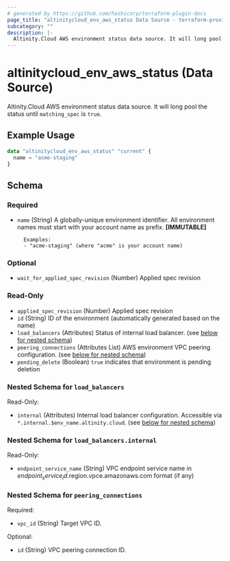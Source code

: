 ```yaml
---
# generated by https://github.com/hashicorp/terraform-plugin-docs
page_title: "altinitycloud_env_aws_status Data Source - terraform-provider-altinitycloud"
subcategory: ""
description: |-
  Altinity.Cloud AWS environment status data source. It will long pool the status until matching_spec is true.
---
```


# altinitycloud_env_aws_status (Data Source)

Altinity.Cloud AWS environment status data source. It will long pool the status until `matching_spec` is `true`.

## Example Usage

```terraform
data "altinitycloud_env_aws_status" "current" {
  name = "acme-staging"
}
```

<!-- schema generated by tfplugindocs -->
## Schema

### Required

- `name` (String) A globally-unique environment identifier. All environment names must start with your account name as prefix. **[IMMUTABLE]**

		Examples:
		- "acme-staging" (where "acme" is your account name)

### Optional

- `wait_for_applied_spec_revision` (Number) Applied spec revision

### Read-Only

- `applied_spec_revision` (Number) Applied spec revision
- `id` (String) ID of the environment (automatically generated based on the name)
- `load_balancers` (Attributes) Status of internal load balancer. (see [below for nested schema](#nestedatt--load_balancers))
- `peering_connections` (Attributes List) AWS environment VPC peering configuration. (see [below for nested schema](#nestedatt--peering_connections))
- `pending_delete` (Boolean) `true` indicates that environment is pending deletion

<a id="nestedatt--load_balancers"></a>
### Nested Schema for `load_balancers`

Read-Only:

- `internal` (Attributes) Internal load balancer configuration. Accessible via `*.internal.$env_name.altinity.cloud`. (see [below for nested schema](#nestedatt--load_balancers--internal))

<a id="nestedatt--load_balancers--internal"></a>
### Nested Schema for `load_balancers.internal`

Read-Only:

- `endpoint_service_name` (String) VPC endpoint service name in $endpoint_service_id.$region.vpce.amazonaws.com format (if any)



<a id="nestedatt--peering_connections"></a>
### Nested Schema for `peering_connections`

Required:

- `vpc_id` (String) Target VPC ID.

Optional:

- `id` (String) VPC peering connection ID.
